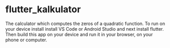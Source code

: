 # flutter_kalkulator

The  calculator which computes the zeros of a quadratic function.
To run on your device install install VS Code or Android Studio and next install flutter. Then build this app on your device and run it in your browser, on your phone or computer.
